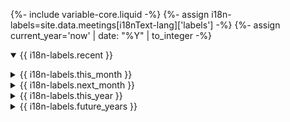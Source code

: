 {%- include variable-core.liquid -%}
{%- assign i18n-labels=site.data.meetings[i18nText-lang]['labels'] -%}
{%- assign current_year='now' | date: "%Y" | to_integer -%}

<div class="wb-tabs">
        <div class="tabpanels">
                <details id="recent" open="open">
                        <summary>{{ i18n-labels.recent }}</summary>
                        <ul id="recent_meetings_list" class="list-unstyled lst-spcd-2" data-wb-json='{ "url": "/meetings/meetings?days=21", "mapping": ["/title", "/web", "/start", "/end", "/contact", "/location", "/address", "/phone", "/email", "/bibCode", "/keywords", "/meetingNumber"], "queryall": ["summary", ".web", ".start", ".end", ".contact", ".location", ".address", ".phone", ".email", ".proceedings", ".keywords", ".meeting-number"] }'>
                                <template>
                                <li>
                                {%- include meeting.markdown -%}
                                </li>
                                </template>
                        </ul>
                </details>
                <details id="this_month">
                        <summary>{{ i18n-labels.this_month }}</summary>
                        <ul id="this_month_meetings_list" class="list-unstyled lst-spcd-2" data-wb-json='{ "url": "/meetings/meetings?month=this", "mapping": ["/title", "/web", "/start", "/end", "/contact", "/location", "/address", "/phone", "/email", "/bibCode", "/keywords", "/meetingNumber"], "queryall": ["summary", ".web", ".start", ".end", ".contact", ".location", ".address", ".phone", ".email", ".proceedings", ".keywords", ".meeting-number"] }'>
                                <template>
                                <li>
                                {%- include meeting.markdown -%}
                                </li>
                                </template>
                        </ul>
                </details>
                <details id="next_month">
                        <summary>{{ i18n-labels.next_month }}</summary>
                        <ul id="next_month_meetings_list" class="list-unstyled lst-spcd-2" data-wb-json='{ "url": "/meetings/meetings?month=next", "mapping": ["/title", "/web", "/start", "/end", "/contact", "/location", "/address", "/phone", "/email", "/bibCode", "/keywords", "/meetingNumber"], "queryall": ["summary", ".web", ".start", ".end", ".contact", ".location", ".address", ".phone", ".email", ".proceedings", ".keywords", ".meeting-number"] }'>
                                <template>
                                <li>
                                {%- include meeting.markdown -%}
                                </li>
                                </template>
                        </ul>
                </details>
                <details id="this_year">
                        <summary>{{ i18n-labels.this_year }}</summary>
                        <ul id="this_year_meetings_list" class="list-unstyled lst-spcd-2" data-wb-json='{ "url": "/meetings/meetings?year={{ current_year }}", "mapping": ["/title", "/web", "/start", "/end", "/contact", "/location", "/address", "/phone", "/email", "/bibCode", "/keywords", "/meetingNumber"], "queryall": ["summary", ".web", ".start", ".end", ".contact", ".location", ".address", ".phone", ".email", ".proceedings", ".keywords", ".meeting-number"] }'>
                                <template>
                                <li>
                                {%- include meeting.markdown -%}
                                </li>
                                </template>
                        </ul>
                </details>
                <details id="future_years">
                        {%- assign next_year=current_year | plus: 1 -%}
                        <summary>{{ i18n-labels.future_years }}</summary>
                        <ul id="future_years_meetings_list" class="list-unstyled lst-spcd-2" data-wb-json='{ "url": "/meetings/meetings?year={{ next_year }}", "mapping": ["/title", "/web", "/start", "/end", "/contact", "/location", "/address", "/phone", "/email", "/bibCode", "/keywords", "/meetingNumber"], "queryall": ["summary", ".web", ".start", ".end", ".contact", ".location", ".address", ".phone", ".email", ".proceedings", ".keywords", ".meeting-number"] }'>
                                <template>
                                <li>
                                {%- include meeting.markdown -%}
                                </li>
                                </template>
                        </ul>
                </details>
        </div>
</div>